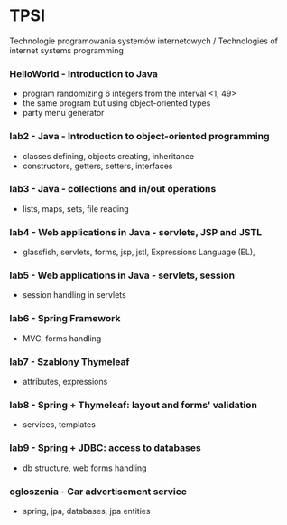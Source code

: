 # TPSI
Technologie programowania systemów internetowych / Technologies of internet systems programming

### HelloWorld - Introduction to Java<br>
* program randomizing 6 integers from the interval <1; 49>
* the same program but using object-oriented types
* party menu generator
### lab2 - Java - Introduction to object-oriented programming
* classes defining, objects creating, inheritance
* constructors, getters, setters, interfaces
### lab3 - Java - collections and in/out operations
* lists, maps, sets, file reading
### lab4 - Web applications in Java - servlets, JSP and JSTL<br>
* glassfish, servlets, forms, jsp, jstl, Expressions Language (EL), 
### lab5 - Web applications in Java - servlets, session<br>
* session handling in servlets
### lab6 - Spring Framework<br>
* MVC, forms handling
### lab7 - Szablony Thymeleaf<br>
* attributes, expressions
### lab8 - Spring + Thymeleaf: layout and forms' validation<br>
* services, templates
### lab9 - Spring + JDBC: access to databases<br>
* db structure, web forms handling
### ogloszenia - Car advertisement service
* spring, jpa, databases, jpa entities
